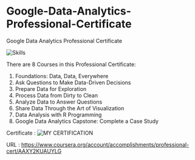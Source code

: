 # Google-Data-Analytics-Professional-Certificate
Google Data Analytics Professional Certificate

![Skills](https://github.com/david-fx/Google-Data-Analytics-Professional-Certificate/assets/171530076/27328c63-fc38-4791-ab96-191605c84367)

There are 8 Courses in this Professional Certificate:
1. Foundations: Data, Data, Everywhere
2. Ask Questions to Make Data-Driven Decisions
3. Prepare Data for Exploration
4. Process Data from Dirty to Clean
5. Analyze Data to Answer Questions
6. Share Data Through the Art of Visualization
7. Data Analysis with R Programming
8. Google Data Analytics Capstone: Complete a Case Study

Certificate :
![MY CERTIFICATION](https://github.com/david-fx/Google-Data-Analytics-Professional-Certificate/assets/171530076/1ba77d5f-85fd-41e6-a157-882eb6afaf90)

URL : https://www.coursera.org/account/accomplishments/professional-cert/AAXY2KUAUYLG
